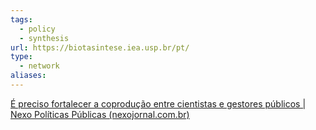 ```yaml
---
tags:
  - policy
  - synthesis
url: https://biotasintese.iea.usp.br/pt/
type:
  - network
aliases:
---
```

[É preciso fortalecer a coprodução entre cientistas e gestores públicos | Nexo Políticas Públicas (nexojornal.com.br)](https://pp.nexojornal.com.br/opiniao/2023/%C3%89-preciso-fortalecer-a-coprodu%C3%A7%C3%A3o-entre-cientistas-e-gestores-p%C3%BAblicos)